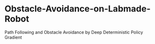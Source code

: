 # Obstacle-Avoidance-on-Labmade-Robot
Path Following and Obstacle Avoidance by Deep Deterministic Policy Gradient
